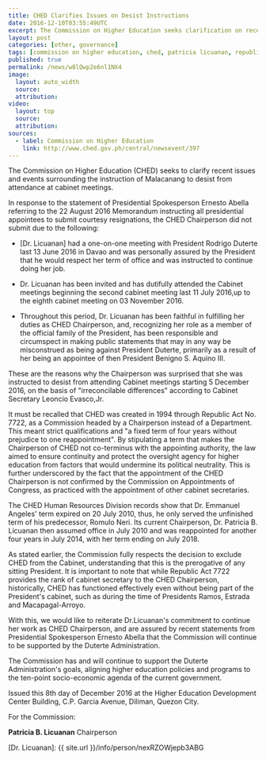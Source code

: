 ```yaml
---
title: CHED Clarifies Issues on Desist Instructions
date: 2016-12-10T03:55:49UTC
excerpt: The Commission on Higher Education seeks clarification on recent issues and events surrounding the instruction of Malacanang to desist from attending cabinet meetings issued on 4 December 2016.
layout: post
categories: [other, governance]
tags: [commission on higher education, ched, patricia licuanan, republic act 7722]
published: true
permalink: /news/w8lQwp2e6nl1NX4
image:
  layout: auto_width
  source: 
  attribution: 
video:
  layout: top
  source: 
  attribution: 
sources:
  - label: Commission on Higher Education
    link: http://www.ched.gov.ph/central/newsevent/397
---
```


The Commission on Higher Education (CHED) seeks to clarify recent issues and events surrounding the instruction of Malacanang to desist from attendance at cabinet meetings.

In response to the statement of Presidential Spokesperson Ernesto Abella referring to the 22 August 2016 Memorandum instructing all presidential appointees to submit courtesy resignations, the CHED Chairperson did not submit due to the following:

* [Dr. Licuanan] had a one-on-one meeting with President Rodrigo Duterte last 13 June 2016 in Davao and was personally assured by the President that he would respect her term of office and was instructed to continue doing her job.

* Dr. Licuanan has been invited and has dutifully attended the Cabinet meetings beginning the second cabinet meeting last 11 July 2016,up to the eighth cabinet meeting on 03 November 2016.

* Throughout this period, Dr. Licuanan has been faithful in fulfilling her duties as CHED Chairperson, and, recognizing her role as a member of the official family of the President, has been responsible and circumspect in making public statements that may in any way be misconstrued as being against President Duterte, primarily as a result of her being an appointee of then President Benigno S. Aquino III.

These are the reasons why the Chairperson was surprised that she was instructed to desist from attending Cabinet meetings starting 5 December 2016, on the basis of "irreconcilable differences" according to Cabinet Secretary Leoncio Evasco,Jr.

It must be recalled that CHED was created in 1994 through Republic Act No. 7722, as a Commission headed by a Chairperson instead of a Department. This meant strict qualifications and "a fixed term of four years without prejudice to one reappointment". By stipulating a term that makes the Chairperson of CHED not co-terminus with the appointing authority, the law aimed to ensure continuity and protect the oversight agency for higher education from factors that would undermine its political neutrality. This is further underscored by the fact that the appointment of the CHED Chairperson is not confirmed by the Commission on Appointments of Congress, as practiced with the appointment of other cabinet secretaries.

The CHED Human Resources Division records show that Dr. Emmanuel Angeles' term expired on 20 July 2010, thus, he only served the unfinished term of his predecessor, Romulo Neri. Its current Chairperson, Dr. Patricia B. Licuanan then assumed office in July 2010 and was reappointed for another four years in July 2014, with her term ending on July 2018.
 
As stated earlier, the Commission fully respects the decision to exclude CHED from the Cabinet, understanding that this is the prerogative of any sitting President. It is important to note that while Republic Act 7722 provides the rank of cabinet secretary to the CHED Chairperson, historically, CHED has functioned effectively even without being part of the President's cabinet, such as during the time of Presidents Ramos, Estrada and Macapagal-Arroyo. 

With this, we would like to reiterate Dr.Licuanan's commitment to continue her work as CHED Chairperson, and are assured by recent statements from Presidential Spokesperson Ernesto Abella that the Commission will continue to be supported by the Duterte Administration.

The Commission has and will continue to support the Duterte Administration's goals, aligning higher education policies and programs to the ten-point socio-economic agenda of the current government.

Issued this 8th day of December 2016 at the Higher Education Development Center Building, C.P. Garcia Avenue, Diliman, Quezon City.


For the Commission:

__Patricia B. Licuanan__
Chairperson

[Dr. Licuanan]: {{ site.url }}/info/person/nexRZOWjepb3ABG